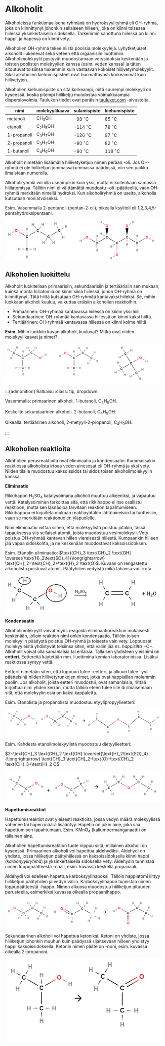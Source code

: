 # Alkoholit

Alkoholeissa funktionaalisena ryhmänä on hydroksyylityhmä eli $\text{OH}$-ryhmä, joka on kiinnittynyt johonkin sellaiseen hiileen, joka on kiinni toisessa hiilessä yksinkertaisella sidoksella. Tarkemmin sanottuna hiilessä on kiinni happi, ja hapessa on kiinni vety.

Alkoholien $\text{OH}$-ryhmä tekee niistä poolisia molekyylejä. Lyhytketjuiset alkoholit liukenevat sekä veteen että orgaanisiin liuottimiin. Alkoholimolekyylit pystyvät muodostamaan vetysidoksia keskenään ja toisten poolisten molekyylien kanssa (esim. veden kanssa) ja täten sitoutuvat toisiinsa tiukemmin kuin vastaavan kokoiset hiilivetymolekyylit. Siksi alkoholien kiehumispisteet ovat huomattavasti korkeammat kuin hiilivetyjen.

Alkoholien kiehumispiste on sitä korkeampi, mitä suurempi molekyyli on kyseessä, koska pitempi hiiliketju muodostaa voimakkaampia dispersiovoimia. Taulukon tiedot ovat peräisin [taulukot.com](https://www.taulukot.com/kemia/orgaanisetaineet/) -sivustolta.

|nimi|molekyylikaava|sulamispiste|kiehumispiste|
|----|--------------|------------|--------------|
|metanoli|$\text{CH}_3\text{OH}$|-98 $^{\circ}$C|65 $^{\circ}$C|
|etanoli|$\text{C}_2\text{H}_5\text{OH}$|-114 $^{\circ}$C|78 $^{\circ}$C|
|1-propanoli|$\text{C}_3\text{H}_7\text{OH}$|-126 $^{\circ}$C|97 $^{\circ}$C|
|2-propanoli|$\text{C}_3\text{H}_7\text{OH}$|-90 $^{\circ}$C|82 $^{\circ}$C|
|1-butanoli|$\text{C}_4\text{H}_9\text{OH}$|-90 $^{\circ}$C|118 $^{\circ}$C|

Alkoholit nimetään lisäämällä hiilivetyketjun nimen perään -oli. Jos $\text{OH}$-ryhmä ei ole hiiliketjun jommassakummassa päädyssä, niin sen paikka ilmaistaan numerolla.

Alkoholiryhmiä voi olla useampikin kuin yksi, mutta ei kuitenkaan samassa hiiliatomissa. Tällöin nimi ei välttämättä muodostu -oli -päätteellä, vaan $\text{OH}$-ryhmiä merkitään nimellä hydroksi. Kun alkoholiryhmiä on useita, alkoholia kutsutaan moniarvoiseksi. 

Esim. Vasemmalla 2-pentanoli (pentan-2-oli), oikealla ksylitoli eli 1,2,3,4,5-pentahydroksipentaani.

![Alkoholeja](/images/alkoholeja.png "Alkoholeja")

## Alkoholien luokittelu

Alkoholit luokitellaan primaarisiin, sekundaarisiin ja tertiäärisiin sen mukaan, kuinka monta hiiliatomia on kiinni siinä hiilessä, johon $\text{OH}$-ryhmä on kiinnittynyt. Tätä hiiltä kutsutaan $\text{OH}$-ryhmää kantavaksi hiileksi. Se, mihin luokkaan alkoholi kuuluu, vaikuttaa eräisiin alkoholien reaktioihin.

- Primaarinen: $\text{OH}$-ryhmää kantavassa hiilessä on kiinni yksi hiili. 
- Sekundaarinen: $\text{OH}$-ryhmää kantavassa hiilessä on kiinni kaksi hiiltä.
- Tertiäärinen: $\text{OH}$-ryhmää kantavassa hiilessä on kiinni kolme hiiltä.

**Esim.** Mihin luokkiin kuvan alkoholit kuuluvat? Mitkä ovat niiden molekyylikaavat ja nimet?

![Alkoholien luokittelu](/images/luokittelu.png "Alkoholien luokittelu")

:::{admonition} Ratkaisu
:class: tip, dropdown

Vasemmalla: primaarinen alkoholi, 1-butanoli, $\text{C}_4\text{H}_9\text{OH}$.

Keskellä: sekundaarinen alkoholi, 2-butanoli, $\text{C}_4\text{H}_9\text{OH}$.

Oikealla: tertiäärinen alkoholi, 2-metyyli-2-propanoli, $\text{C}_4\text{H}_9\text{OH}$.

:::

## Alkoholien reaktioita

Alkoholien perusreaktioita ovat eliminaatio ja kondensaatio. Kummassakin reaktiossa alkoholista irtoaa veden ainesosat eli $\text{OH}$-ryhmä ja yksi vety. Niiden tilalle muodostuu kaksoissidos tai sidos toisen alkoholimolekyylin kanssa.

**Eliminaatio**

Rikkihapon $\text{H}_2 \text{SO}_4$ katalysoimana alkoholi muuttuu alkeeniksi, ja vapautuu vettä. Katalysoiminen tarkoittaa sitä, että rikkihappo ei itse osallistu reaktioon, mutta sen läsnäoloa tarvitaan reaktion tapahtumiseen. Rikkihappoa ei kirjoiteta mukaan reaktioyhtälön lähtöaineisiin tai tuotteisiin, vaan se merkitään reaktionuolen yläpuolelle. 

Nimi eliminaatio viittaa siihen, että molekyylistä poistuu jotakin, tässä tapauksessa siis sellaiset atomit, joista muodostuu vesimolekyyli. Vety poistuu $\text{OH}$-ryhmää kantavan hiilen viereisestä hiilestä. Kumpaankin hiileen jää vapaa sidoskohta, ja ne keskenään muodostavat kaksoissidoksen.

Esim. Etanolin eliminaatio: $\text{CH}_3 \text{CH}_2 \text{OH} \overset{\text{H}_2\text{SO}_4}{\longrightarrow} \text{CH}_2=\text{CH}_2+\text{H}_2 \text{O}$. Kuvaan on rengastettu alkoholista poistuvat atomit. Päätyhiilen vedyistä mikä tahansa voi irrota.

![Eliminaatio, esim.](/images/eliminaatio.png "Eliminaatio, esim.")

**Kondensaatio**

Alkoholimolekyylit voivat myös reagoida eliminaatioreaktion mukaisesti keskenään, jolloin reaktion nimi onkin kondensaatio. Tällöin toisen molekyylin päädystä poistuu $\text{OH}$-ryhmä ja toisesta vain vety. Loppuosat molekyyleistä yhdistyvät toisiinsa siten, että väliin jää ns. *happisilta* $-\text{O}-$. Alkoholit voivat olla samanlaisia tai erilaisia. Tällaisen yhdisteen yleisnimi on **eetteri**. Eettereitä käytetään mm. liuottimina kemian laboratorioissa. Lisäksi reaktiossa syntyy vettä.

Eetterit nimetään siten, että loppuun tulee -eetteri, ja alkuun tulee -yyli-päätteisinä niiden hiilivetyrunkojen nimet, jotka ovat happisillan molemmin puolin. Jos alkoholit, joista eetteri muodostui, ovat samanlaisia, riittää kirjoittaa nimi yhden kerran, mutta tällöin eteen tulee liite di ilmaisemaan sitä, että molekyylin osia on kaksi kappaletta. 

Esim. Etanolista ja propanolista muodostuu etyylipropyylieetteri:

![Kondensaatio, esim. 1](/images/kondensaatio1.png "Kondensaatio, esim. 1")
 
Esim. Kahdesta etanolimolekyylistä muodostuu dietyylieetteri:

$2~\text{CH}_3 \text{CH}_2 \text{OH} \overset{\text{H}_2\text{SO}_4}{\longrightarrow} \text{CH}_3 \text{CH}_2-\text{O}-\text{CH}_2 \text{CH}_3+\text{H}_2 O$

![Kondensaatio, esim. 2](/images/kondensaatio2.png "Kondensaatio, esim. 2")

**Hapettumisreaktiot**

Hapettumisreaktiot ovat yleisesti reaktioita, jossa vedyn määrä molekyylissä vähenee tai hapen määrä lisääntyy. Hapetin on jokin aine, joka saa hapettumisen tapahtumaan. Esim. $\text{KMnO}_4$ (kaliumpermanganaatti) on tällainen aine. 

Alkoholien hapettumisreaktion tuote riippuu siitä, millainen alkoholi on kyseessä. Primaarinen alkoholi voi hapettua aldehydiksi. Aldehydi on yhdiste, jossa hiiliketjun päätyhiilessä on kaksoissidoksella kiinni happi (*karbonyyliryhmä*) ja yksinkertaisella sidoksella vety. Aldehydin tunnistaa nimen loppupäätteestä -naali, esim. kuvassa keskellä propanaali.

Aldehydi voi edelleen hapettua karboksyylihapoksi. Tällöin happiatomi liittyy hiiliketjun päätyhiilen ja vedyn väliin. Karboksyylihapon tunnistaa nimen loppupäätteestä -happo. Nimen alkuosa muodostuu hiiliketjun pituuden perusteella, esimerkiksi kuvassa oikealla propaanihappo.

![Primaarisen alkoholin hapettuminen, esim.](/images/alkoholin_hapettuminen_1.png "Primaarisen alkoholin hapettuminen")

Sekundaarinen alkoholi voi hapettua ketoniksi. Ketoni on yhdiste, jossa hiiliketjun johonkin muuhun kuin päädyssä sijaitsevaan hiileen yhdistyy happi kaksoissidoksella. Ketonin nimen pääte on -noni, esim. kuvassa oikealla 2-propanoni.

![Sekundaarisen alkoholin hapettuminen, esim.](/images/alkoholin_hapettuminen_2.png "Sekundaarisen alkoholin hapettuminen")